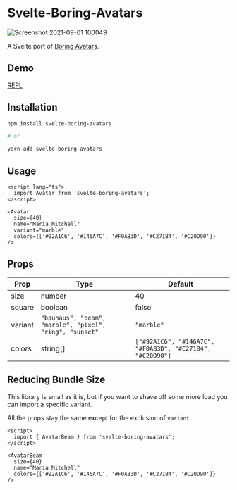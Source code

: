 # Svelte-Boring-Avatars
![Screenshot 2021-09-01 100049](https://user-images.githubusercontent.com/61054234/131599513-98c3c763-9839-4539-8c83-0a3be137f59a.png)

A Svelte port of [Boring Avatars](https://github.com/boringdesigners/boring-avatars).

## Demo

[REPL](https://svelte.dev/repl/889946205a7542a4a6e0e1e7e98f37ba?version=4.2.9)

## Installation

```bash
npm install svelte-boring-avatars

# or

yarn add svelte-boring-avatars
```

## Usage

```svelte
<script lang="ts">
  import Avatar from 'svelte-boring-avatars';
</script>

<Avatar
  size={40}
  name="Maria Mitchell"
  variant="marble"
  colors={['#92A1C6', '#146A7C', '#F0AB3D', '#C271B4', '#C20D90']}
/>
```

## Props

| Prop    | Type                                                     | Default                                                   |
| ------- | -------------------------------------------------------- | --------------------------------------------------------- |
| size    | number                                                   | 40                                                        |
| square  | boolean                                                  | false                                                     |
| variant | `"bauhaus", "beam", "marble", "pixel", "ring", "sunset"` | `"marble"`                                                |
| colors  | string[]                                                 | `["#92A1C6", "#146A7C", "#F0AB3D", "#C271B4", "#C20D90"]` |

## Reducing Bundle Size

This library is small as it is, but if you want to shave off some more load you can import a specific variant.

All the props stay the same except for the exclusion of `variant`.

```svelte
<script>
  import { AvatarBeam } from 'svelte-boring-avatars';
</script>

<AvatarBeam
  size={40}
  name="Maria Mitchell"
  colors={['#92A1C6', '#146A7C', '#F0AB3D', '#C271B4', '#C20D90']}
/>
```
